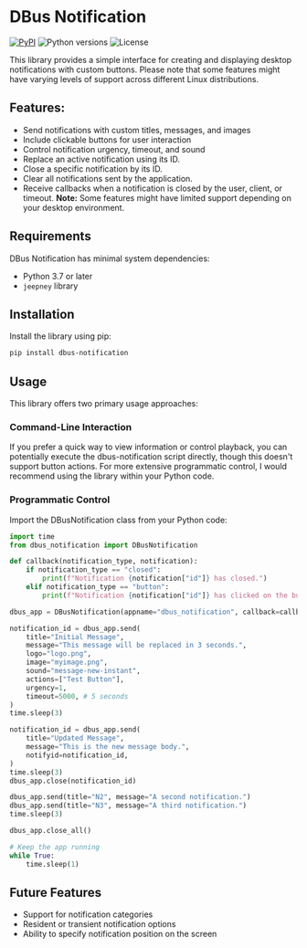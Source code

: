 # DBus Notification

[![PyPI](https://img.shields.io/pypi/v/dbus-notification.svg)](https://pypi.python.org/pypi/dbus-notification)
![Python versions](https://img.shields.io/pypi/pyversions/dbus-notification.svg)
![License](https://img.shields.io/pypi/l/dbus-notification.svg)


This library provides a simple interface for creating and displaying desktop notifications with custom buttons. Please note that some features might have varying levels of support across different Linux distributions.


## Features:

 * Send notifications with custom titles, messages, and images
 * Include clickable buttons for user interaction
 * Control notification urgency, timeout, and sound
 * Replace an active notification using its ID.
 * Close a specific notification by its ID.
 * Clear all notifications sent by the application.
 * Receive callbacks when a notification is closed by the user, client, or timeout.
**Note:** Some features might have limited support depending on your desktop environment.


## Requirements

DBus Notification has minimal system dependencies:
* Python 3.7 or later
* `jeepney` library

## Installation

Install the library using pip:

```bash
pip install dbus-notification
```

## Usage

This library offers two primary usage approaches:

### Command-Line Interaction

If you prefer a quick way to view information or control playback, you can potentially execute the dbus-notification script directly, though this doesn't support button actions. For more extensive programmatic control, I would recommend using the library within your Python code.

### Programmatic Control

Import the DBusNotification class from your Python code:

```python
import time
from dbus_notification import DBusNotification

def callback(notification_type, notification):
    if notification_type == "closed":
        print(f"Notification {notification["id"]} has closed.")
    elif notification_type == "button":
        print(f"Notification {notification["id"]} has clicked on the button {notification["button"]}.")

dbus_app = DBusNotification(appname="dbus_notification", callback=callback)

notification_id = dbus_app.send(
    title="Initial Message",
    message="This message will be replaced in 3 seconds.",
    logo="logo.png",
    image="myimage.png",
    sound="message-new-instant",
    actions=["Test Button"],
    urgency=1,
    timeout=5000, # 5 seconds
)
time.sleep(3)

notification_id = dbus_app.send(
    title="Updated Message",
    message="This is the new message body.",
    notifyid=notification_id,
)
time.sleep(3)
dbus_app.close(notification_id)

dbus_app.send(title="N2", message="A second notification.")
dbus_app.send(title="N3", message="A third notification.")
time.sleep(3)

dbus_app.close_all()

# Keep the app running
while True:
    time.sleep(1)
```

## Future Features

 * Support for notification categories
 * Resident or transient notification options
 * Ability to specify notification position on the screen
